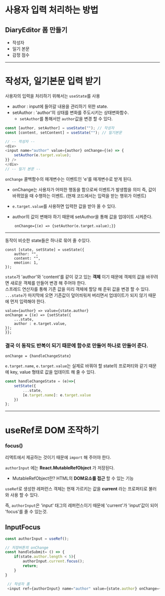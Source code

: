 # 사용자 입력 처리하는 방법
## DiaryEditor 폼 만들기
- 작성자
- 일기 본문
- 감정 점수
---
# 작성자, 일기본문 입력 받기
사용자의 입력을 처리하기 위해서는 ```useState```를 사용
- author :  input에 들어갈 내용을 관리하기 위한 state.
- setAuthor : 'author'의 상태를 변화를 주도시키는 상태변화함수.
    - ```setAuthor```를 통해서만 ```author```값을 변경 할 수 있다.
```javascript
const [author, setAuthor] = useState(""); // 작성자
const [content, setContent] = useState(""); // 일기본문

// -- 작성자 --
<div> 
<input name="author" value={author} onChange={(e) => {
    setAuthor(e.target.value);
}} />
</div>
// -- 일기 본문 --
```
```onChange``` 콜백함수의 매개변수는 이벤트인 'e'를 매개변수로 받게 된다.
 - onChange는 사용자가 어떠한 행동을 함으로써 이벤트가 발생함을 의미 즉, 값이 바뀌었을 때 수행하는 이벤트. (현재 코드에서는 입력을 받는 행위가 이벤트)
 - ```e.target.value```를 사용하면 입력한 값을 받아 올 수 있다.
 - author의 값이 변해야 하기 때문에 setAuthor을 통해 값을 업데이트 시켜준다.  

        onChange={(e) => {setAuthor(e.target.value);}}
---
동작이 비슷한 state들은 하나로 묶어 줄 수있다.

    const [state, setState] = useState({
        author: "",
        content: "",
        emotion: 1,
    });

```state```가 'author'와 'content'를 같이 갖고 있는 **객체** 이기 때문에 객체의 값을 바꾸려면 새로운 객체를 만들어 변경 해 주어야 한다.  
스프레드 연산자를 통해 기존 값을 미리 객체에 할당 해 준뒤 값을 변경 할 수 있다.
 ```...state```가 마지막에 오면 기존값이 덮어씌워져 버리면서 업데이트가 되지 않기 때문에 먼저 입력해야 한다.  


    value={author} => value={state.author}
    onChange = {(e) => {setState({
        ...state,
        author : e.target.value,
    });
    }};
### 결국 이 동작도 반복이 되기 때문에 함수로 만들어 하나로 만들어 준다.
``` onChange = {handleChangeState} ```

```e.target.name```, ```e.target.value```는 실제로 바꿔야 할 state의 프로퍼티와 같기 때문에 key, value 형태로 값을 업데이트 해 줄 수 있다.
```javascript
const handleChangeState = (e)=>{
    setState({
        ...state,
        [e.target.name]: e.target.value
    })
};
```
---
# useRef로 DOM 조작하기
### focus()
리액트에서 제공하는 것이기 때문에 ```import``` 해 주어야 한다.

```authorInput``` 에는 **React.MutableRefObject** 가 저장된다.
- MutableRefObject란? HTML의 **DOM요소를 접근** 할 수 있는 기능

```useRef```로 생성한 레퍼런스 객체는 현재 가르키는 값을 **current** 라는 프로퍼티로 불러와 사용 할 수 있다.  

즉, ```authorInput```은 'input' 태그의 레퍼런스이기 때문에 'current'가 'input'값이 되어 'focus'를 줄 수 있는것.
## InputFocus
```javascript
const authorInput = useRef();

// 저장버튼의 onChange
const handleSubmit= () => {
    if(state.author.length < 5){
        authorInput.current.focus();
        return;
    }
}

 // 작성자 폼
 <input ref={authorInput} name="author" value={state.author} onChange={handleChangeDiary} />
```